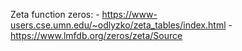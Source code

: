 Zeta function zeros:
    - https://www-users.cse.umn.edu/~odlyzko/zeta_tables/index.html
    - https://www.lmfdb.org/zeros/zeta/Source